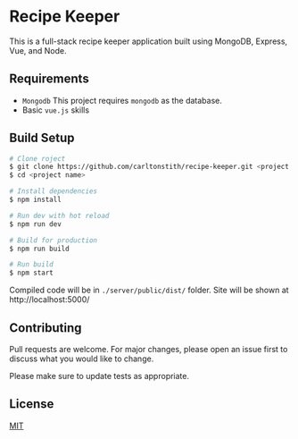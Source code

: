# Recipe Keeper

This is a full-stack recipe keeper application built using MongoDB, Express, Vue, and Node.

## Requirements
- `Mongodb` This project requires `mongodb` as the database.
- Basic `vue.js` skills

## Build Setup

```bash
# Clone roject
$ git clone https://github.com/carltonstith/recipe-keeper.git <project name>
$ cd <project name>

# Install dependencies
$ npm install

# Run dev with hot reload
$ npm run dev

# Build for production
$ npm run build

# Run build
$ npm start
```

Compiled code will be in `./server/public/dist/` folder.
Site will be shown at http://localhost:5000/

## Contributing
Pull requests are welcome. For major changes, please open an issue first to discuss what you would like to change.

Please make sure to update tests as appropriate.

## License
[MIT](https://choosealicense.com/licenses/mit/)